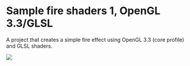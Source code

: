 # Sample fire shaders 1, OpenGL 3.3/GLSL
A project that creates a simple fire effect using OpenGL 3.3 (core profile) and GLSL shaders.

![](fire_shaders.gif)